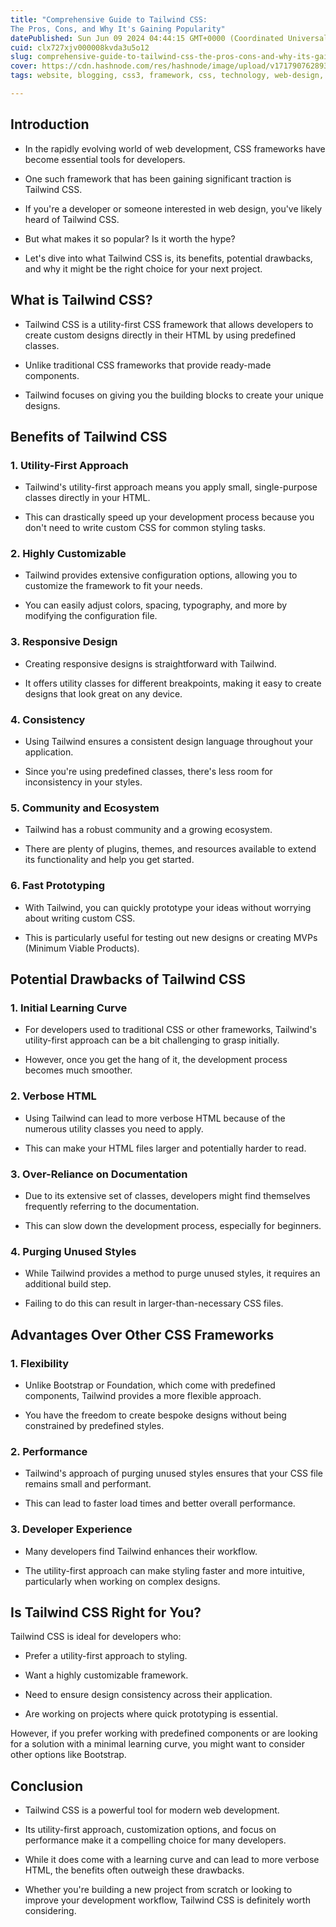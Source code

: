 ```yaml
---
title: "Comprehensive Guide to Tailwind CSS: 
The Pros, Cons, and Why It's Gaining Popularity"
datePublished: Sun Jun 09 2024 04:44:15 GMT+0000 (Coordinated Universal Time)
cuid: clx727xjv000008kvda3u5o12
slug: comprehensive-guide-to-tailwind-css-the-pros-cons-and-why-its-gaining-popularity
cover: https://cdn.hashnode.com/res/hashnode/image/upload/v1717907628936/ceda9ede-a9f1-4093-87d2-c2762c12224d.jpeg
tags: website, blogging, css3, framework, css, technology, web-design, web-development, hashnode, trending, tailwindcss, hashnodecommunity, tailwind-css, tailwind-css-tutorial

---
```


## Introduction

* In the rapidly evolving world of web development, CSS frameworks have become essential tools for developers.
    
* One such framework that has been gaining significant traction is Tailwind CSS.
    
* If you're a developer or someone interested in web design, you've likely heard of Tailwind CSS.
    
* But what makes it so popular? Is it worth the hype?
    
* Let's dive into what Tailwind CSS is, its benefits, potential drawbacks, and why it might be the right choice for your next project.
    

## What is Tailwind CSS?

* Tailwind CSS is a utility-first CSS framework that allows developers to create custom designs directly in their HTML by using predefined classes.
    
* Unlike traditional CSS frameworks that provide ready-made components.
    
* Tailwind focuses on giving you the building blocks to create your unique designs.
    

## Benefits of Tailwind CSS

### 1\. **Utility-First Approach**

* Tailwind's utility-first approach means you apply small, single-purpose classes directly in your HTML.
    
* This can drastically speed up your development process because you don't need to write custom CSS for common styling tasks.
    

### 2\. **Highly Customizable**

* Tailwind provides extensive configuration options, allowing you to customize the framework to fit your needs.
    
* You can easily adjust colors, spacing, typography, and more by modifying the configuration file.
    

### 3\. **Responsive Design**

* Creating responsive designs is straightforward with Tailwind.
    
* It offers utility classes for different breakpoints, making it easy to create designs that look great on any device.
    

### 4\. **Consistency**

* Using Tailwind ensures a consistent design language throughout your application.
    
* Since you're using predefined classes, there's less room for inconsistency in your styles.
    

### 5\. **Community and Ecosystem**

* Tailwind has a robust community and a growing ecosystem.
    
* There are plenty of plugins, themes, and resources available to extend its functionality and help you get started.
    

### 6\. **Fast Prototyping**

* With Tailwind, you can quickly prototype your ideas without worrying about writing custom CSS.
    
* This is particularly useful for testing out new designs or creating MVPs (Minimum Viable Products).
    

## Potential Drawbacks of Tailwind CSS

### 1\. **Initial Learning Curve**

* For developers used to traditional CSS or other frameworks, Tailwind's utility-first approach can be a bit challenging to grasp initially.
    
* However, once you get the hang of it, the development process becomes much smoother.
    

### 2\. **Verbose HTML**

* Using Tailwind can lead to more verbose HTML because of the numerous utility classes you need to apply.
    
* This can make your HTML files larger and potentially harder to read.
    

### 3\. **Over-Reliance on Documentation**

* Due to its extensive set of classes, developers might find themselves frequently referring to the documentation.
    
* This can slow down the development process, especially for beginners.
    

### 4\. **Purging Unused Styles**

* While Tailwind provides a method to purge unused styles, it requires an additional build step.
    
* Failing to do this can result in larger-than-necessary CSS files.
    

## Advantages Over Other CSS Frameworks

### 1\. **Flexibility**

* Unlike Bootstrap or Foundation, which come with predefined components, Tailwind provides a more flexible approach.
    
* You have the freedom to create bespoke designs without being constrained by predefined styles.
    

### 2\. **Performance**

* Tailwind's approach of purging unused styles ensures that your CSS file remains small and performant.
    
* This can lead to faster load times and better overall performance.
    

### 3\. **Developer Experience**

* Many developers find Tailwind enhances their workflow.
    
* The utility-first approach can make styling faster and more intuitive, particularly when working on complex designs.
    

## Is Tailwind CSS Right for You?

Tailwind CSS is ideal for developers who:

* Prefer a utility-first approach to styling.
    
* Want a highly customizable framework.
    
* Need to ensure design consistency across their application.
    
* Are working on projects where quick prototyping is essential.
    

However, if you prefer working with predefined components or are looking for a solution with a minimal learning curve, you might want to consider other options like Bootstrap.

## Conclusion

* Tailwind CSS is a powerful tool for modern web development.
    
* Its utility-first approach, customization options, and focus on performance make it a compelling choice for many developers.
    
* While it does come with a learning curve and can lead to more verbose HTML, the benefits often outweigh these drawbacks.
    
* Whether you're building a new project from scratch or looking to improve your development workflow, Tailwind CSS is definitely worth considering.